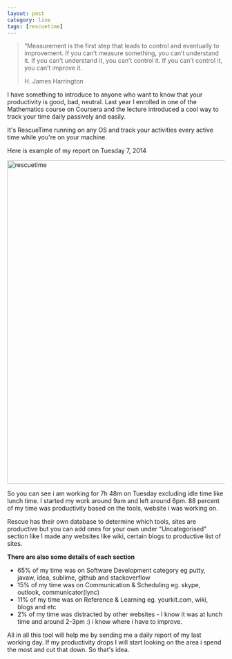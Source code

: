 ```yaml
---
layout: post
category: live
tags: [rescuetime]
---
```


<blockquote class="blockquote-reverse">
  <p>“Measurement is the first step that leads to control and eventually to improvement. If you can’t measure something, you can’t understand it. If you can’t understand it, you can’t control it. If you can’t control it, you can’t improve it.</p>
  <footer>H. James Harrington</footer>
</blockquote>

<p>I have something to introduce to anyone who want to know that your productivity is good, bad, neutral. Last year I enrolled in one of the Mathematics course on Coursera and the lecture introduced a cool way to track your time daily passively and easily.  </p>

<p>It's RescueTime running on any OS and track your activities every active time while you're on your machine.</p>

<!-- read more -->

<p>Here is example of my report on Tuesday 7, 2014</p>

<a href="http://farm4.staticflickr.com/3795/12575912194_ae90f7f816_c.jpg" title="rescuetime by anonymint"><img class="center-block img-responsive" src="http://farm4.staticflickr.com/3795/12575912194_ae90f7f816_c.jpg" width="800" height="750" alt="rescuetime"></a>

<p>So you can see i am working for 7h 48m on Tuesday excluding idle time like lunch time. I started my work around 9am and left around 6pm. 88 percent of my time was productivity based on the tools, website i was working on.</p>

<p>Rescue has their own database to determine which tools, sites are productive but you can add ones for your own under "Uncategorised" section like I made any websites like wiki, certain blogs to productive list of sites.</p>

<strong>There are also some details of each section</strong>

<ul>
	<li>65% of my time was on Software Development category eg putty, javaw, idea, sublime, github and stackoverflow </li>
	<li>15% of my time was on Communication &amp; Scheduling eg. skype, outlook, communicator(lync) </li>
	<li>11% of my time was on Reference &amp; Learning eg. yourkit.com, wiki, blogs and etc</li>
	<li>2% of my time was distracted by other websites - I know it was at lunch time and around 2-3pm :) i know where i have to improve.</li>
</ul>

 
<p>All in all this tool will help me by sending me a daily report of my last working day. If my productivity drops I will start looking on the area i spend the most and cut that down. So that's idea. </p>